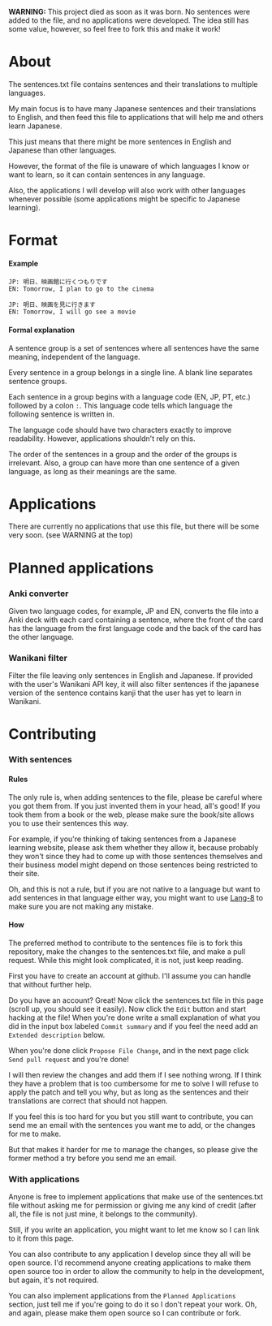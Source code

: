 **WARNING:** This project died as soon as it was born. No sentences were added to the file, and no applications were developed. The idea still has some value, however, so feel free to fork this and make it work!

About
=====

The sentences.txt file contains sentences and their translations to multiple languages.

My main focus is to have many Japanese sentences and their translations to English,
and then feed this file to applications that will help me and others learn Japanese.

This just means that there might be more sentences in English and Japanese than other languages.

However, the format of the file is unaware of which languages I know or want to learn,
so it can contain sentences in any language.

Also, the applications I will develop will also work with other languages whenever possible (some applications might be specific to Japanese learning).


Format
======

#### Example

```
JP: 明日、映画館に行くつもりです
EN: Tomorrow, I plan to go to the cinema

JP: 明日、映画を見に行きます
EN: Tomorrow, I will go see a movie
```

#### Formal explanation

A sentence group is a set of sentences where all sentences have the same meaning, independent of the language.

Every sentence in a group belongs in a single line. A blank line separates sentence groups.

Each sentence in a group begins with a language code (EN, JP, PT, etc.) followed by a colon `:`.
This language code tells which language the following sentence is written in.

The language code should have two characters exactly to improve readability.
However, applications shouldn't rely on this.

The order of the sentences in a group and the order of the groups is irrelevant.
Also, a group can have more than one sentence of a given language, as long as their meanings are the same.


Applications
============

There are currently no applications that use this file, but there will be some very soon. (see WARNING at the top)


Planned applications
====================

### Anki converter
Given two language codes, for example, JP and EN, converts the file into a Anki deck with each card containing a sentence, where the front of the card has the language from the first language code and the back of the card has the other language.

### Wanikani filter
Filter the file leaving only sentences in English and Japanese. If provided with the user's Wanikani API key, it will also filter sentences if the japanese version of the sentence contains kanji that the user has yet to learn in Wanikani.


Contributing
============

### With sentences

#### Rules

The only rule is, when adding sentences to the file, please be careful where you got them from.
If you just invented them in your head, all's good!
If you took them from a book or the web, please make sure the book/site allows you to use their sentences this way.

For example, if you're thinking of taking sentences from a Japanese learning website,
please ask them whether they allow it, because probably they won't since they had to come up with those sentences
themselves and their business model might depend on those sentences being restricted to their site.

Oh, and this is not a rule, but if you are not native to a language but want to add sentences in that language either way, you might want to use [Lang-8](http://lang-8.com/) to make sure you are not making any mistake.

#### How

The preferred method to contribute to the sentences file is to fork this repository,
make the changes to the sentences.txt file, and make a pull request.
While this might look complicated, it is not, just keep reading.

First you have to create an account at github. I'll assume you can handle that without further help.

Do you have an account? Great! Now click the sentences.txt file in this page (scroll up, you should see it easily).
Now click the `Edit` button and start hacking at the file! When you're done write a small explanation of what you did
in the input box labeled `Commit summary` and if you feel the need add an `Extended description` below.

When you're done click `Propose File Change`, and in the next page click `Send pull request` and you're done!

I will then review the changes and add them if I see nothing wrong.
If I think they have a problem that is too cumbersome for me to solve I will refuse to apply the patch and tell you why,
but as long as the sentences and their translations are correct that should not happen.


If you feel this is too hard for you but you still want to contribute,
you can send me an email with the sentences you want me to add, or the changes for me to make.

But that makes it harder for me to manage the changes,
so please give the former method a try before you send me an email.


### With applications

Anyone is free to implement applications that make use of the sentences.txt file without asking me for permission
or giving me any kind of credit (after all, the file is not just mine, it belongs to the community).

Still, if you write an application, you might want to let me know so I can link to it from this page.

You can also contribute to any application I develop since they all will be open source.
I'd recommend anyone creating applications to make them open source too in order to allow the community
to help in the development, but again, it's not required.

You can also implement applications from the `Planned Applications` section,
just tell me if you're going to do it so I don't repeat your work.
Oh, and again, please make them open source so I can contribute or fork.

